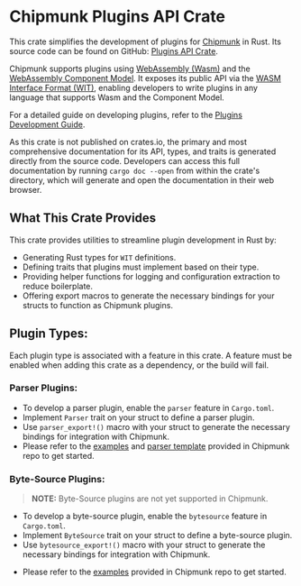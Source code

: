 # Chipmunk Plugins API Crate

This crate simplifies the development of plugins for [Chipmunk](https://github.com/esrlabs/chipmunk) in Rust. Its source code can be found on GitHub: [Plugins API Crate](https://github.com/esrlabs/chipmunk/tree/master/plugins/plugins_api).

Chipmunk supports plugins using [WebAssembly (Wasm)](https://webassembly.org/) and the [WebAssembly Component Model](https://component-model.bytecodealliance.org/). It exposes its public API via the [WASM Interface Format (WIT)](https://github.com/WebAssembly/component-model/blob/main/design/mvp/WIT.md), enabling developers to write plugins in any language that supports Wasm and the Component Model.

For a detailed guide on developing plugins, refer to the [Plugins Development Guide](./development-guide.md).

As this crate is not published on crates.io, the primary and most comprehensive documentation for its API, types, and traits is generated directly from the source code. Developers can access this full documentation by running `cargo doc --open` from within the crate's directory, which will generate and open the documentation in their web browser.

## What This Crate Provides

This crate provides utilities to streamline plugin development in Rust by:

- Generating Rust types for `WIT` definitions.
- Defining traits that plugins must implement based on their type.
- Providing helper functions for logging and configuration extraction to reduce boilerplate.
- Offering export macros to generate the necessary bindings for your structs to function as Chipmunk plugins.

## Plugin Types:

Each plugin type is associated with a feature in this crate. A feature must be enabled when adding this crate as a dependency, or the build will fail.

### Parser Plugins:
* To develop a parser plugin, enable the `parser` feature in `Cargo.toml`.
* Implement `Parser` trait on your struct to define a parser plugin.
* Use `parser_export!()` macro with your struct to generate the necessary bindings for integration with Chipmunk.
* Please refer to the [examples](https://github.com/esrlabs/chipmunk/blob/master/plugins/examples) and [parser template](https://github.com/esrlabs/chipmunk/blob/master/plugins/templates/parser_template) provided in Chipmunk repo to get started.


### Byte-Source Plugins:

> **NOTE:** Byte-Source plugins are not yet supported in Chipmunk. 

* To develop a byte-source plugin, enable the `bytesource` feature in `Cargo.toml`.
* Implement `ByteSource` trait on your struct to define a byte-source plugin.
* Use `bytesource_export!()` macro with your struct to generate the necessary bindings for integration with Chipmunk.
<!--TODO: Update here once template for byte-source is done. -->
* Please refer to the [examples](https://github.com/esrlabs/chipmunk/blob/master/plugins/examples) provided in Chipmunk repo to get started.
